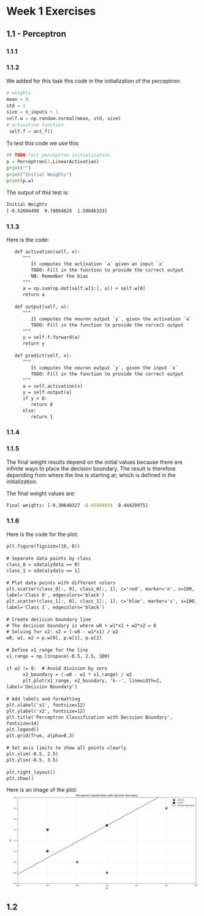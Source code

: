 # Week 1 Exercises

## 1.1 - Perceptron

### 1.1.1

### 1.1.2 
We added for this task this code in the initialization of the perceptron: 
```python
# weights
mean = 0
std = 1
size = n_inputs + 1
self.w = np.random.normal(mean, std, size)
# activation function
 self.f = act_f()
```

To test this code we use this:
```python
## TODO Test perceptron initialization
p = Perceptron(2,LinearActivation)
print("")
print("Initial Weights")
print(p.w)
```

The output of this test is:
```bash
Initial Weights
[-0.52604498  0.78864828  1.59846333]
```
### 1.1.3
Here is the code:
```
   def activation(self, x):
      """
         It computes the activation `a` given an input `x`
         TODO: Fill in the function to provide the correct output
         NB: Remember the bias
      """
      a = np.sum(np.dot(self.w[1:], x)) + self.w[0]
      return a

   def output(self, a):
      """
         It computes the neuron output `y`, given the activation `a`
         TODO: Fill in the function to provide the correct output
      """
      y = self.f.forward(a)
      return y

   def predict(self, x):
      """
         It computes the neuron output `y`, given the input `x`
         TODO: Fill in the function to provide the correct output
      """
      a = self.activation(x)
      y = self.output(a)
      if y < 0:
         return 0
      else:
         return 1
```

### 1.1.4

### 1.1.5
The final weight results depend on the initial values because there are infinite ways to place the decision boundary. The result is therefore depending from where the line is starting at, which is defined in the initialization.

The final weight values are:
```bash
Final weights: [-0.30640327 -0.66884034  0.44420975]
```

### 1.1.6
Here is the code for the plot:
```
plt.figure(figsize=(10, 8))

# Separate data points by class
class_0 = xdata[ydata == 0]
class_1 = xdata[ydata == 1]

# Plot data points with different colors
plt.scatter(class_0[:, 0], class_0[:, 1], c='red', marker='o', s=100, label='Class 0', edgecolors='black')
plt.scatter(class_1[:, 0], class_1[:, 1], c='blue', marker='s', s=100, label='Class 1', edgecolors='black')

# Create decision boundary line
# The decision boundary is where w0 + w1*x1 + w2*x2 = 0
# Solving for x2: x2 = (-w0 - w1*x1) / w2
w0, w1, w2 = p.w[0], p.w[1], p.w[2]

# Define x1 range for the line
x1_range = np.linspace(-0.5, 2.5, 100)

if w2 != 0:  # Avoid division by zero
      x2_boundary = (-w0 - w1 * x1_range) / w2
      plt.plot(x1_range, x2_boundary, 'k--', linewidth=2, label='Decision Boundary')

# Add labels and formatting
plt.xlabel('x1', fontsize=12)
plt.ylabel('x2', fontsize=12)
plt.title('Perceptron Classification with Decision Boundary', fontsize=14)
plt.legend()
plt.grid(True, alpha=0.3)

# Set axis limits to show all points clearly
plt.xlim(-0.5, 2.5)
plt.ylim(-0.5, 3.5)

plt.tight_layout()
plt.show()
```
Here is an image of the plot:
![alt text](image.png)

## 1.2